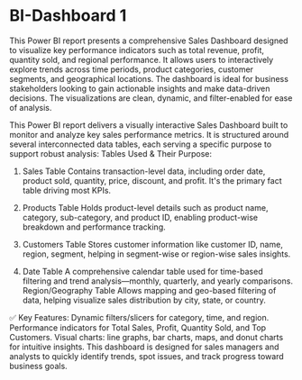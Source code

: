 # BI-Dashboard 1
This Power BI report presents a comprehensive Sales Dashboard designed to visualize key performance indicators such as total revenue, profit, quantity sold, and regional performance. It allows users to interactively explore trends across time periods, product categories, customer segments, and geographical locations. The dashboard is ideal for business stakeholders looking to gain actionable insights and make data-driven decisions. The visualizations are clean, dynamic, and filter-enabled for ease of analysis.

This Power BI report delivers a visually interactive Sales Dashboard built to monitor and analyze key sales performance metrics. It is structured around several interconnected data tables, each serving a specific purpose to support robust analysis:
Tables Used & Their Purpose:

1. Sales Table
Contains transaction-level data, including order date, product sold, quantity, price, discount, and profit. It's the primary fact table driving most KPIs.

2. Products Table
Holds product-level details such as product name, category, sub-category, and product ID, enabling product-wise breakdown and performance tracking.

3. Customers Table
Stores customer information like customer ID, name, region, segment, helping in segment-wise or region-wise sales insights.

4. Date Table
A comprehensive calendar table used for time-based filtering and trend analysis—monthly, quarterly, and yearly comparisons.
Region/Geography Table
Allows mapping and geo-based filtering of data, helping visualize sales distribution by city, state, or country.

✅ Key Features:
Dynamic filters/slicers for category, time, and region.
Performance indicators for Total Sales, Profit, Quantity Sold, and Top Customers.
Visual charts: line graphs, bar charts, maps, and donut charts for intuitive insights.
This dashboard is designed for sales managers and analysts to quickly identify trends, spot issues, and track progress toward business goals.

